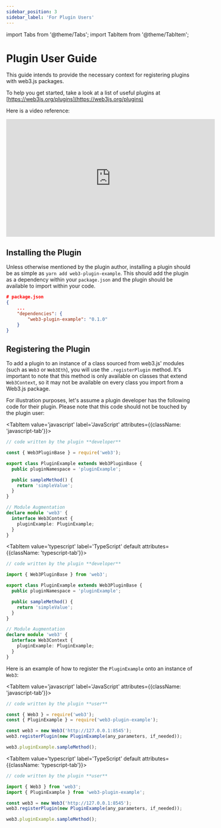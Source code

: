 ```yaml
---
sidebar_position: 3
sidebar_label: 'For Plugin Users'
---
```


import Tabs from '@theme/Tabs';
import TabItem from '@theme/TabItem';

# Plugin User Guide

This guide intends to provide the necessary context for registering plugins with web3.js packages.

To help you get started, take a look at a list of useful plugins at [https://web3js.org/plugins](https://web3js.org/plugins)

Here is a video reference:

<iframe width="560" height="315" src="https://www.youtube.com/embed/iF_O7ggQaQw?si=1HyFI-8ijVXdqChv" title="YouTube video player" frameborder="0" allow="accelerometer; autoplay; clipboard-write; encrypted-media; gyroscope; picture-in-picture; web-share" allowfullscreen></iframe>

## Installing the Plugin

Unless otherwise mentioned by the plugin author, installing a plugin should be as simple as `yarn add web3-plugin-example`. This should add the plugin as a dependency within your `package.json` and the plugin should be available to import within your code.

```json
# package.json
{
	...
	"dependencies": {
		"web3-plugin-example": "0.1.0"
	}
}
```

## Registering the Plugin

To add a plugin to an instance of a class sourced from web3.js' modules (such as `Web3` or `Web3Eth`), you will use the `.registerPlugin` method. It's important to note that this method is only available on classes that extend `Web3Context`, so it may not be available on every class you import from a Web3.js package.

For illustration purposes, let's assume a plugin developer has the following code for their plugin. Please note that this code should not be touched by the plugin user:

<Tabs groupId='prog-lang' queryString>

  <TabItem value='javascript' label='JavaScript'
  	attributes={{className: 'javascript-tab'}}>

```typescript
// code written by the plugin **developer**

const { Web3PluginBase } = require('web3');

export class PluginExample extends Web3PluginBase {
  public pluginNamespace = 'pluginExample';

  public sampleMethod() {
    return 'simpleValue';
  }
}

// Module Augmentation
declare module 'web3' {
  interface Web3Context {
    pluginExample: PluginExample;
  }
}
```

  </TabItem>
  
  <TabItem value='typescript' label='TypeScript' default 
  	attributes={{className: 'typescript-tab'}}>


```typescript
// code written by the plugin **developer**

import { Web3PluginBase } from 'web3';

export class PluginExample extends Web3PluginBase {
  public pluginNamespace = 'pluginExample';

  public sampleMethod() {
    return 'simpleValue';
  }
}

// Module Augmentation
declare module 'web3' {
  interface Web3Context {
    pluginExample: PluginExample;
  }
}
```

  </TabItem>
</Tabs>

Here is an example of how to register the `PluginExample` onto an instance of `Web3`:

<Tabs groupId='prog-lang' queryString>

  <TabItem value='javascript' label='JavaScript'
  	attributes={{className: 'javascript-tab'}}>

```javascript
// code written by the plugin **user**

const { Web3 } = require('web3');
const { PluginExample } = require('web3-plugin-example');

const web3 = new Web3('http://127.0.0.1:8545');
web3.registerPlugin(new PluginExample(any_parameters, if_needed));

web3.pluginExample.sampleMethod();
```

  </TabItem>
  
  <TabItem value='typescript' label='TypeScript' default 
  	attributes={{className: 'typescript-tab'}}>


```typescript
// code written by the plugin **user**

import { Web3 } from 'web3';
import { PluginExample } from 'web3-plugin-example';

const web3 = new Web3('http://127.0.0.1:8545');
web3.registerPlugin(new PluginExample(any_parameters, if_needed));

web3.pluginExample.sampleMethod();
```

  </TabItem>
</Tabs>